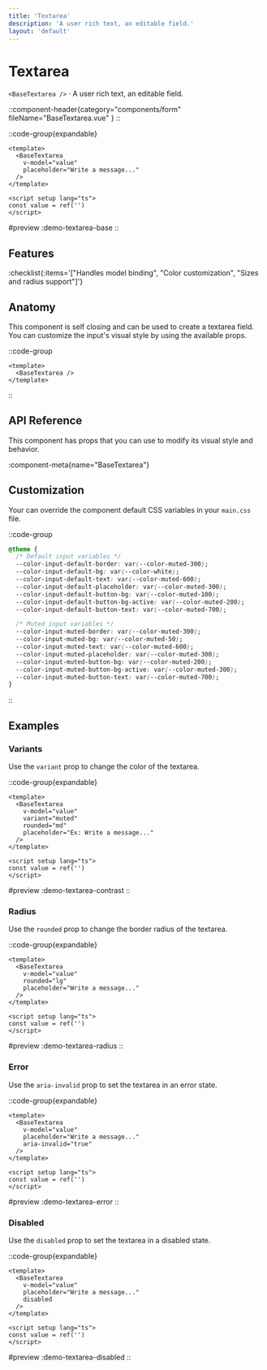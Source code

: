 ```yaml
---
title: 'Textarea'
description: 'A user rich text, an editable field.'
layout: 'default'
---
```


# Textarea

`<BaseTextarea />` · A user rich text, an editable field.

::component-header{category="components/form" fileName="BaseTextarea.vue" }
::

::code-group{expandable}

```vue [Comp.vue]
<template>
  <BaseTextarea
    v-model="value"
    placeholder="Write a message..."
  />
</template>

<script setup lang="ts">
const value = ref('')
</script>
```

#preview
:demo-textarea-base
::

## Features

:checklist{:items='["Handles model binding", "Color customization", "Sizes and radius support"]'}

## Anatomy
This component is self closing and can be used to create a textarea field. You can customize the input's visual style by using the available props.

::code-group

```vue [Comp.vue]
<template>
  <BaseTextarea />
</template>
```

::

## API Reference

This component has props that you can use to modify its visual style and behavior.

:component-meta{name="BaseTextarea"}

## Customization

Your can override the component default CSS variables in your `main.css` file.

::code-group

```css [main.css]
@theme {
  /* Default input variables */
  --color-input-default-border: var(--color-muted-300);
  --color-input-default-bg: var(--color-white);
  --color-input-default-text: var(--color-muted-600);
  --color-input-default-placeholder: var(--color-muted-300);
  --color-input-default-button-bg: var(--color-muted-100);
  --color-input-default-button-bg-active: var(--color-muted-200);
  --color-input-default-button-text: var(--color-muted-700);

  /* Muted input variables */
  --color-input-muted-border: var(--color-muted-300);
  --color-input-muted-bg: var(--color-muted-50);
  --color-input-muted-text: var(--color-muted-600);
  --color-input-muted-placeholder: var(--color-muted-300);
  --color-input-muted-button-bg: var(--color-muted-200);
  --color-input-muted-button-bg-active: var(--color-muted-300);
  --color-input-muted-button-text: var(--color-muted-700);
}
```

::

## Examples

### Variants

Use the `variant` prop to change the color of the textarea.

::code-group{expandable}

```vue [Comp.vue]
<template>
  <BaseTextarea
    v-model="value"
    variant="muted"
    rounded="md"
    placeholder="Ex: Write a message..."
  />
</template>

<script setup lang="ts">
const value = ref('')
</script>
```

#preview
:demo-textarea-contrast
::

### Radius

Use the `rounded` prop to change the border radius of the textarea.

::code-group{expandable}

```vue [Comp.vue]
<template>
  <BaseTextarea
    v-model="value"
    rounded="lg"
    placeholder="Write a message..."
  />
</template>

<script setup lang="ts">
const value = ref('')
</script>
```

#preview
:demo-textarea-radius
::

### Error

Use the `aria-invalid` prop to set the textarea in an error state.

::code-group{expandable}

```vue [Comp.vue]
<template>
  <BaseTextarea
    v-model="value"
    placeholder="Write a message..."
    aria-invalid="true"
  />
</template>

<script setup lang="ts">
const value = ref('')
</script>
```

#preview
:demo-textarea-error
::

### Disabled

Use the `disabled` prop to set the textarea in a disabled state.

::code-group{expandable}

```vue [Comp.vue]
<template>
  <BaseTextarea
    v-model="value"
    placeholder="Write a message..."
    disabled
  />
</template>

<script setup lang="ts">
const value = ref('')
</script>
```

#preview
:demo-textarea-disabled
::
